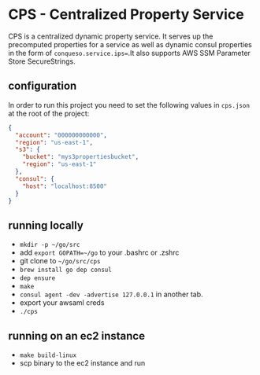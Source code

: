 # CPS - Centralized Property Service

CPS is a centralized dynamic property service. It serves up the precomputed properties for a service as well as dynamic consul properties in the form of `conqueso.service.ips=`.It also supports AWS SSM Parameter Store SecureStrings.

## configuration

In order to run this project you need to set the following values in `cps.json` at the root of the project:

```json
{
  "account": "000000000000",
  "region": "us-east-1",
  "s3": {
    "bucket": "mys3propertiesbucket",
    "region": "us-east-1"
  },
  "consul": {
    "host": "localhost:8500"
  }
}
```

## running locally

- `mkdir -p ~/go/src`
- add `export GOPATH=~/go` to your .bashrc or .zshrc
- git clone to `~/go/src/cps`
- `brew install go dep consul`
- `dep ensure`
- `make`
- `consul agent -dev -advertise 127.0.0.1` in another tab.
- export your awsaml creds
- `./cps`


## running on an ec2 instance

- `make build-linux`
- scp binary to the ec2 instance and run
